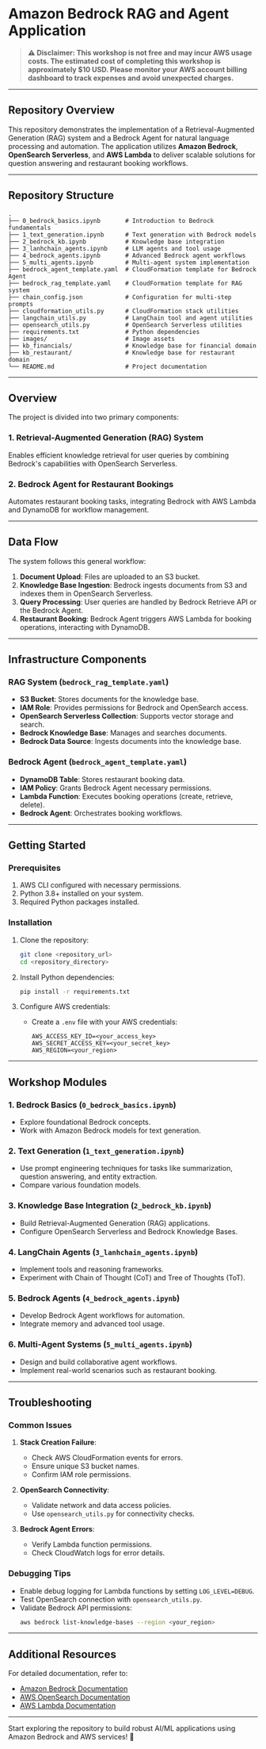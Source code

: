 # Amazon Bedrock RAG and Agent Application

> **⚠️ Disclaimer: This workshop is not free and may incur **AWS usage costs**. The estimated cost of completing this workshop is approximately **$10 USD**. Please monitor your AWS account billing dashboard to track expenses and avoid unexpected charges.** 

---

## Repository Overview

This repository demonstrates the implementation of a Retrieval-Augmented Generation (RAG) system and a Bedrock Agent for natural language processing and automation. The application utilizes **Amazon Bedrock**, **OpenSearch Serverless**, and **AWS Lambda** to deliver scalable solutions for question answering and restaurant booking workflows.

---

## Repository Structure

```
.
├── 0_bedrock_basics.ipynb       # Introduction to Bedrock fundamentals
├── 1_text_generation.ipynb      # Text generation with Bedrock models
├── 2_bedrock_kb.ipynb           # Knowledge base integration
├── 3_lanhchain_agents.ipynb     # LLM agents and tool usage
├── 4_bedrock_agents.ipynb       # Advanced Bedrock agent workflows
├── 5_multi_agents.ipynb         # Multi-agent system implementation
├── bedrock_agent_template.yaml  # CloudFormation template for Bedrock Agent
├── bedrock_rag_template.yaml    # CloudFormation template for RAG system
├── chain_config.json            # Configuration for multi-step prompts
├── cloudformation_utils.py      # CloudFormation stack utilities
├── langchain_utils.py           # LangChain tool and agent utilities
├── opensearch_utils.py          # OpenSearch Serverless utilities
├── requirements.txt             # Python dependencies
├── images/                      # Image assets
├── kb_financials/               # Knowledge base for financial domain
├── kb_restaurant/               # Knowledge base for restaurant domain
└── README.md                    # Project documentation
```

---

## Overview

The project is divided into two primary components:

### 1. Retrieval-Augmented Generation (RAG) System
Enables efficient knowledge retrieval for user queries by combining Bedrock's capabilities with OpenSearch Serverless.

### 2. Bedrock Agent for Restaurant Bookings
Automates restaurant booking tasks, integrating Bedrock with AWS Lambda and DynamoDB for workflow management.

---

## Data Flow

The system follows this general workflow:

1. **Document Upload**: Files are uploaded to an S3 bucket.
2. **Knowledge Base Ingestion**: Bedrock ingests documents from S3 and indexes them in OpenSearch Serverless.
3. **Query Processing**: User queries are handled by Bedrock Retrieve API or the Bedrock Agent.
4. **Restaurant Booking**: Bedrock Agent triggers AWS Lambda for booking operations, interacting with DynamoDB.

---

## Infrastructure Components

### RAG System (`bedrock_rag_template.yaml`)
- **S3 Bucket**: Stores documents for the knowledge base.
- **IAM Role**: Provides permissions for Bedrock and OpenSearch access.
- **OpenSearch Serverless Collection**: Supports vector storage and search.
- **Bedrock Knowledge Base**: Manages and searches documents.
- **Bedrock Data Source**: Ingests documents into the knowledge base.

### Bedrock Agent (`bedrock_agent_template.yaml`)
- **DynamoDB Table**: Stores restaurant booking data.
- **IAM Policy**: Grants Bedrock Agent necessary permissions.
- **Lambda Function**: Executes booking operations (create, retrieve, delete).
- **Bedrock Agent**: Orchestrates booking workflows.

---

## Getting Started

### Prerequisites
1. AWS CLI configured with necessary permissions.
2. Python 3.8+ installed on your system.
3. Required Python packages installed.

### Installation
1. Clone the repository:
   ```bash
   git clone <repository_url>
   cd <repository_directory>
   ```

2. Install Python dependencies:
   ```bash
   pip install -r requirements.txt
   ```

3. Configure AWS credentials:
   - Create a `.env` file with your AWS credentials:
     ```
     AWS_ACCESS_KEY_ID=<your_access_key>
     AWS_SECRET_ACCESS_KEY=<your_secret_key>
     AWS_REGION=<your_region>
     ```

---

## Workshop Modules

### 1. Bedrock Basics (`0_bedrock_basics.ipynb`)
- Explore foundational Bedrock concepts.
- Work with Amazon Bedrock models for text generation.

### 2. Text Generation (`1_text_generation.ipynb`)
- Use prompt engineering techniques for tasks like summarization, question answering, and entity extraction.
- Compare various foundation models.

### 3. Knowledge Base Integration (`2_bedrock_kb.ipynb`)
- Build Retrieval-Augmented Generation (RAG) applications.
- Configure OpenSearch Serverless and Bedrock Knowledge Bases.

### 4. LangChain Agents (`3_lanhchain_agents.ipynb`)
- Implement tools and reasoning frameworks.
- Experiment with Chain of Thought (CoT) and Tree of Thoughts (ToT).

### 5. Bedrock Agents (`4_bedrock_agents.ipynb`)
- Develop Bedrock Agent workflows for automation.
- Integrate memory and advanced tool usage.

### 6. Multi-Agent Systems (`5_multi_agents.ipynb`)
- Design and build collaborative agent workflows.
- Implement real-world scenarios such as restaurant booking.

---

## Troubleshooting

### Common Issues
1. **Stack Creation Failure**:
   - Check AWS CloudFormation events for errors.
   - Ensure unique S3 bucket names.
   - Confirm IAM role permissions.

2. **OpenSearch Connectivity**:
   - Validate network and data access policies.
   - Use `opensearch_utils.py` for connectivity checks.

3. **Bedrock Agent Errors**:
   - Verify Lambda function permissions.
   - Check CloudWatch logs for error details.

### Debugging Tips
- Enable debug logging for Lambda functions by setting `LOG_LEVEL=DEBUG`.
- Test OpenSearch connection with `opensearch_utils.py`.
- Validate Bedrock API permissions:
  ```bash
  aws bedrock list-knowledge-bases --region <your_region>
  ```

---

## Additional Resources

For detailed documentation, refer to:

- [Amazon Bedrock Documentation](https://aws.amazon.com/bedrock/)
- [AWS OpenSearch Documentation](https://docs.aws.amazon.com/opensearch/)
- [AWS Lambda Documentation](https://aws.amazon.com/lambda/)

---

Start exploring the repository to build robust AI/ML applications using Amazon Bedrock and AWS services! 🚀

